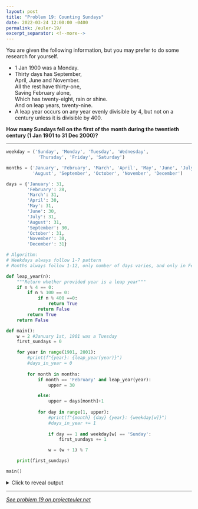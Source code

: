 ```yaml
---
layout: post
title: "Problem 19: Counting Sundays"
date: 2022-03-24 12:00:00 -0400
permalink: /euler-19/
excerpt_separator: <!--more-->
---
```

You are given the following information, but you may prefer to do some research for yourself.

- 1 Jan 1900 was a Monday.
- Thirty days has September,  
April, June and November.  
All the rest have thirty-one,  
Saving February alone,  
Which has twenty-eight, rain or shine.  
And on leap years, twenty-nine.
- A leap year occurs on any year evenly divisible by 4, but not on a century unless it is divisible by 400.

**How many Sundays fell on the first of the month during the twentieth century (1 Jan 1901 to 31 Dec 2000)?**
<!--more-->

***

```py
weekday = ('Sunday', 'Monday', 'Tuesday', 'Wednesday',
            'Thursday', 'Friday', 'Saturday')

months = ('January', 'February', 'March', 'April', 'May', 'June', 'July',
          'August', 'September', 'October', 'November', 'December')

days = {'January': 31,
        'February': 28,
        'March': 31,
        'April': 30,
        'May': 31,
        'June': 30,
        'July': 31,
        'August': 31,
        'September': 30,
        'October': 31,
        'November': 30,
        'December': 31}

# Algorithm:
# Weekdays always follow 1-7 pattern
# Months always follow 1-12, only number of days varies, and only in Feb

def leap_year(n):
    """Return whether provided year is a leap year"""
    if n % 4 == 0:
        if n % 100 == 0:
            if n % 400 ==0:
                return True
            return False
        return True
    return False

def main():
    w = 2 #January 1st, 1901 was a Tuesday
    first_sundays = 0

    for year in range(1901, 2001):
        #print(f"{year}: {leap_year(year)}")
        #days_in_year = 0
        
        for month in months:
            if month == 'February' and leap_year(year):
                upper = 30

            else:
                upper = days[month]+1
                
            for day in range(1, upper):
                #print(f"{month} {day} {year}: {weekday[w]}")
                #days_in_year += 1
                    
                if day == 1 and weekday[w] == 'Sunday':
                    first_sundays += 1

                w = (w + 1) % 7

    print(first_sundays)

main()
```

<details> 
<summary>Click to reveal output</summary>
<pre><code>171
</code></pre>
</details>  

***

*[See problem 19 on projecteuler.net](https://projecteuler.net/problem=19)*